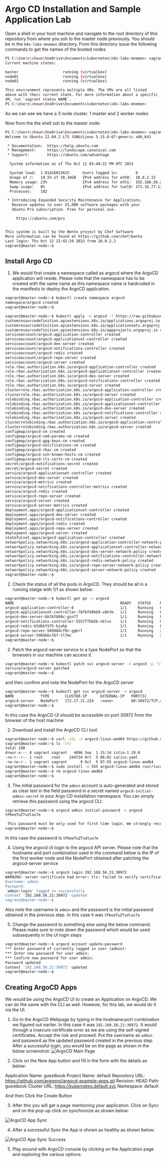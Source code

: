 # Argo CD Installation and Sample Application Lab

Open a shell in your host machine and navigate to the root directory of this repository from where you ssh to the master node previously. You should be in the `k8s-labs-mnemon` directory. From this directory issue the following commands to get the names of the booted nodes

```bash
PS C:\Users\shoun\OneDrive\Documents\kubernetes\k8s-labs-mnemon> vagrant status
Current machine states:

master                    running (virtualbox)
node01                    running (virtualbox)
node02                    running (virtualbox)

This environment represents multiple VMs. The VMs are all listed
above with their current state. For more information about a specific
VM, run `vagrant status NAME`.
PS C:\Users\shoun\OneDrive\Documents\kubernetes\k8s-labs-mnemon>
```

As we can see we have a 3 node cluster. 1 master and 2 worker nodes

Now from the the shell ssh to the master node:

```bash
PS C:\Users\shoun\OneDrive\Documents\kubernetes\k8s-labs-mnemon> vagrant ssh master
Welcome to Ubuntu 22.04.2 LTS (GNU/Linux 5.15.0-67-generic x86_64)

 * Documentation:  https://help.ubuntu.com
 * Management:     https://landscape.canonical.com
 * Support:        https://ubuntu.com/advantage

  System information as of Thu Oct 12 03:49:22 PM UTC 2023

  System load:  1.01416015625      Users logged in:        0
  Usage of /:   19.5% of 30.34GB   IPv4 address for eth0:  10.0.2.15
  Memory usage: 23%                IPv4 address for eth1:  192.168.56.20
  Swap usage:   0%                 IPv4 address for tunl0: 172.16.77.128
  Processes:    182

 * Introducing Expanded Security Maintenance for Applications.
   Receive updates to over 25,000 software packages with your
   Ubuntu Pro subscription. Free for personal use.

     https://ubuntu.com/pro


This system is built by the Bento project by Chef Software
More information can be found at https://github.com/chef/bento
Last login: Thu Oct 12 12:42:29 2023 from 10.0.2.2
vagrant@master-node:~$
```

## Install Argo CD

1. We would first create a namespace called as argocd where the ArgoCD application will reside. Please note that the namespace has to be created with the same name as this namespace name is hardcoded in the manifests to deploy the ArgoCD application.

```bash
vagrant@master-node:~$ kubectl create namespace argocd
namespace/argocd created
vagrant@master-node:~$
```

```bash
vagrant@master-node:~$ kubectl apply -n argocd -f https://raw.githubusercontent.com/argoproj/argo-cd/stable/manifests/install.yaml
customresourcedefinition.apiextensions.k8s.io/applications.argoproj.io created
customresourcedefinition.apiextensions.k8s.io/applicationsets.argoproj.io created
customresourcedefinition.apiextensions.k8s.io/appprojects.argoproj.io created
serviceaccount/argocd-application-controller created
serviceaccount/argocd-applicationset-controller created
serviceaccount/argocd-dex-server created
serviceaccount/argocd-notifications-controller created
serviceaccount/argocd-redis created
serviceaccount/argocd-repo-server created
serviceaccount/argocd-server created
role.rbac.authorization.k8s.io/argocd-application-controller created
role.rbac.authorization.k8s.io/argocd-applicationset-controller created
role.rbac.authorization.k8s.io/argocd-dex-server created
role.rbac.authorization.k8s.io/argocd-notifications-controller created
role.rbac.authorization.k8s.io/argocd-server created
clusterrole.rbac.authorization.k8s.io/argocd-application-controller created
clusterrole.rbac.authorization.k8s.io/argocd-server created
rolebinding.rbac.authorization.k8s.io/argocd-application-controller created
rolebinding.rbac.authorization.k8s.io/argocd-applicationset-controller created
rolebinding.rbac.authorization.k8s.io/argocd-dex-server created
rolebinding.rbac.authorization.k8s.io/argocd-notifications-controller created
rolebinding.rbac.authorization.k8s.io/argocd-server created
clusterrolebinding.rbac.authorization.k8s.io/argocd-application-controller created
clusterrolebinding.rbac.authorization.k8s.io/argocd-server created
configmap/argocd-cm created
configmap/argocd-cmd-params-cm created
configmap/argocd-gpg-keys-cm created
configmap/argocd-notifications-cm created
configmap/argocd-rbac-cm created
configmap/argocd-ssh-known-hosts-cm created
configmap/argocd-tls-certs-cm created
secret/argocd-notifications-secret created
secret/argocd-secret created
service/argocd-applicationset-controller created
service/argocd-dex-server created
service/argocd-metrics created
service/argocd-notifications-controller-metrics created
service/argocd-redis created
service/argocd-repo-server created
service/argocd-server created
service/argocd-server-metrics created
deployment.apps/argocd-applicationset-controller created
deployment.apps/argocd-dex-server created
deployment.apps/argocd-notifications-controller created
deployment.apps/argocd-redis created
deployment.apps/argocd-repo-server created
deployment.apps/argocd-server created
statefulset.apps/argocd-application-controller created
networkpolicy.networking.k8s.io/argocd-application-controller-network-policy created
networkpolicy.networking.k8s.io/argocd-applicationset-controller-network-policy created
networkpolicy.networking.k8s.io/argocd-dex-server-network-policy created
networkpolicy.networking.k8s.io/argocd-notifications-controller-network-policy created
networkpolicy.networking.k8s.io/argocd-redis-network-policy created
networkpolicy.networking.k8s.io/argocd-repo-server-network-policy created
networkpolicy.networking.k8s.io/argocd-server-network-policy created
vagrant@master-node:~$
```

2. Check the status of all the pods in ArgoCD. They should be all in a running statge with 1/1 as shown below:

```bash
vagrant@master-node:~$ kubectl get po -n argocd
NAME                                                READY   STATUS    RESTARTS        AGE
argocd-application-controller-0                     1/1     Running   0               8m2s
argocd-applicationset-controller-787bfd9669-v8kfm   1/1     Running   0               8m2s
argocd-dex-server-bb76f899c-gsn77                   1/1     Running   0               4m21s
argocd-notifications-controller-5557f7bb5b-nklvx    1/1     Running   0               8m2s
argocd-redis-b5d6bf5f5-bjwhp                        1/1     Running   0               8m2s
argocd-repo-server-56998dcf9c-ggkrl                 1/1     Running   2 (3m1s ago)    8m2s
argocd-server-5985b6cf6f-tl7mc                      1/1     Running   2 (3m30s ago)   8m2s
vagrant@master-node:~$
```

2. Patch the argocd-server service to a type NodePort so that the browsers in our machine can access it.

```bash
vagrant@master-node:~$ kubectl patch svc argocd-server -n argocd -p '{"spec": {"type": "NodePort"}}'
service/argocd-server patched
vagrant@master-node:~$
```
and then confirm and note the NodePort for the ArgoCD server
```bash
vagrant@master-node:~$ kubectl get svc argocd-server -n argocd
NAME            TYPE       CLUSTER-IP      EXTERNAL-IP   PORT(S)                      AGE
argocd-server   NodePort   172.17.21.224   <none>        80:30972/TCP,443:31991/TCP   11m
vagrant@master-node:~$
```
In this case the ArgoCD UI should be accessible on port 30972 from the browser of the host machine

2. Download and install the ArgoCD CLI tool:

```bash
vagrant@master-node:~$ curl -sSL -o argocd-linux-amd64 https://github.com/argoproj/argo-cd/releases/latest/download/argocd-linux-amd64
vagrant@master-node:~$ ls -ltr
total 248
drwxr-x--- 6 vagrant vagrant   4096 Sep  1 15:14 istio-1.19.0
-rw-r--r-- 1 root    root    244734 Oct  5 06:02 calico.yaml
-rw-rw-r-- 1 vagrant vagrant      9 Oct  5 07:55 argocd-linux-amd64
vagrant@master-node:~$ sudo install -m 555 argocd-linux-amd64 /usr/local/bin/argocd
vagrant@master-node:~$ rm argocd-linux-amd64
vagrant@master-node:~$
```

3. The initial password for the `admin` account is auto-generated and stored as clear text in the field password in a secret named `argocd-initial-admin-secret` in your Argo CD installation namespace. You can simply retrieve this password using the argocd CLI:

```bash
vagrant@master-node:~$ argocd admin initial-password -n argocd
tP6eeTuZTsdlas7e

 This password must be only used for first time login. We strongly recommend you update the password using `argocd account update-password`.
vagrant@master-node:~$
```

In this case the password is `tP6eeTuZTsdlas7e`

4. Using the argocd cli login to the argocd API server. Please note that the hostname and port combination used in the command below is the IP of the first worker node and the NodePort obtained after patching the argocd-server service

```bash
vagrant@master-node:~$ argocd login 192.168.56.21:30972
WARNING: server certificate had error: tls: failed to verify certificate: x509: cannot validate certificate for 192.168.56.21 because it doesn't contain any IP SANs. Proceed insecurely (y/n)? y
Username: admin
Password:
'admin:login' logged in successfully
Context '192.168.56.21:30972' updated
vagrant@master-node:~$
```

Also note the username is `admin` and the password is the initial password obtained in the previous step. In this case it was `tP6eeTuZTsdlas7e`

5. Change the password to something else using the below command. Please make sure to note down the password which would be used subsequently in the UI login steps

```bash
vagrant@master-node:~$ argocd account update-password
*** Enter password of currently logged in user (admin):
*** Enter new password for user admin:
*** Confirm new password for user admin:
Password updated
Context '192.168.56.21:30972' updated
vagrant@master-node:~$
```

## Creating ArgoCD Apps

We would be using the ArgoCD UI to create an Application on ArgoCD. We can do the same with the CLI as well. However, for this lab, we would do it via the UI.

1. Go to the ArgoCD Webpage by typing in the hostname:port combination we figured out earlier. In this case it was `192.168.56.21:30972`. It would through a insecure certificate error as we are using the self-signed certificates. Accept the risk and proceed. Put the username as `admin` and password as the updated password created in the previous step. After a successful login, you would be on the page as shown in the below screenshot:
![ArgoCD Main Page](./1-argo-cd-main-page.png)

2. Click on the New App button and fill in the form with the details as below:

Application Name: guestbook
Project Name: default
Repository URL: https://github.com/argoproj/argocd-example-apps.git
Revision: HEAD
Path: guestbook
Cluster URL: https://kubernetes.default.svc
Namespace: default

And then Click the Create Button

3. After this you will get a page mentioning your application. Click on Sync and on the pop-up click on synchronize as shown below:

![ArgoCD App Sync](./2-argo-cd-app-sync.png)

4. After a successful Sync the App is shown as healthy as shown below:

![ArgoCD App Sync Success](./3-argo-cd-app-sync-success.png)

5. Play around with ArgoCD console by clicking on the Application page and exploring the various options.